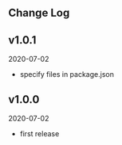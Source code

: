 ## Change Log

## v1.0.1

2020-07-02

- specify files in package.json

## v1.0.0

2020-07-02

- first release
